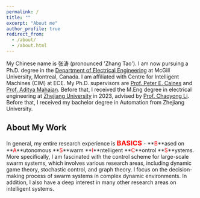 ```yaml
---
permalink: /
title: ""
excerpt: "About me"
author_profile: true
redirect_from: 
  - /about/
  - /about.html
---
```


My Chinese name is 张涛 (pronounced 'Zhang Tao'). I am now pursuing a Ph.D. degree in the [Department of Electrical Engineering](https://www.mcgill.ca/ece/) at McGill University, Montreal, Canada. I am affiliated with Centre for Intelligent Machines (CIM) at ECE. My Ph.D. supervisors are [Prof. Peter E. Caines](https://www.cim.mcgill.ca/~peterc/) and [Prof. Aditya Mahajan](https://www.ece.mcgill.ca/~amahaj1/). Before that, I received the M.Eng degree in electrical engineering at [Zhejiang University](https://www.zju.edu.cn/english/) in 2023, advised by [Prof. Chaoyong Li](https://person.zju.edu.cn/chaoyong). Before that, I received my bachelor degree in Automation from Zhejiang University.

About My Work
-----
In general, my entire research experience is **<font size=4 color=red>BASICS</font>** - **<font color=red>B</font>**ased on **<font color=red>A</font>**utonomous **<font color=red>S</font>**warm **<font color=red>I</font>**ntelligent **<font color=red>C</font>**ontrol **<font color=red>S</font>**ystems. More specifically, I am fascinated with the control scheme for large-scale swarm systems, which involves various research areas, including dynamic game theory, stochastic control, and graph theory. I focus on the decision-making process of swarm systems in complex dynamic environments. In addition, I also have a deep interest in many other research areas on intelligent systems.
